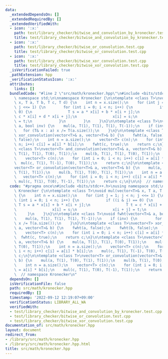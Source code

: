 ```yaml
---
data:
  _extendedDependsOn: []
  _extendedRequiredBy: []
  _extendedVerifiedWith:
  - icon: ':x:'
    path: test/library_checker/bitwise_and_convolution_by_kronecker.test.cpp
    title: test/library_checker/bitwise_and_convolution_by_kronecker.test.cpp
  - icon: ':x:'
    path: test/library_checker/bitwise_or_convolution.test.cpp
    title: test/library_checker/bitwise_or_convolution.test.cpp
  - icon: ':x:'
    path: test/library_checker/bitwise_xor_convolution.test.cpp
    title: test/library_checker/bitwise_xor_convolution.test.cpp
  _isVerificationFailed: true
  _pathExtension: hpp
  _verificationStatusIcon: ':x:'
  attributes:
    links: []
  bundledCode: "#line 2 \"src/math/kronecker.hpp\"\n#include <bits/stdc++.h>\nusing\
    \ namespace std;\n\nnamespace Kronecker {\n\ntemplate <class T>\nvoid mul(vector<T>&\
    \ x, T a, T b, T c, T d) {\n    int n = x.size();\n    for (int j = 1; j < n;\
    \ j <<= 1) {\n        for (int i = 0; i < n; i++) {\n            if ((i & j) ==\
    \ 0) {\n                T s = a * x[i] + b * x[i + j];\n                T t =\
    \ c * x[i] + d * x[i + j];\n                x[i] = s;\n                x[i + j]\
    \ = t;\n            }\n        }\n    }\n}\n\ntemplate <class T>\nvoid fwht(vector<T>&\
    \ a, bool inv) {\n    mul(a, T(1), T(1), T(1), T(-1));\n    if (inv) {\n     \
    \   for (T& x : a) x /= T(a.size());\n    }\n}\n\ntemplate <class T>\nvector<T>\
    \ xor_convolution(vector<T>& a, vector<T>& b) {\n    fwht(a, false);\n    fwht(b,\
    \ false);\n    int n = a.size();\n    vector<T> c(n);\n    for (int i = 0; i <\
    \ n; i++) c[i] = a[i] * b[i];\n    fwht(c, true);\n    return c;\n}\n\ntemplate\
    \ <class T>\nvector<T> and_convolution(vector<T>& a, vector<T>& b) {\n    mul(a,\
    \ T(1), T(1), T(0), T(1));\n    mul(b, T(1), T(1), T(0), T(1));\n    int n = a.size();\n\
    \    vector<T> c(n);\n    for (int i = 0; i < n; i++) c[i] = a[i] * b[i];\n  \
    \  mul(c, T(1), T(-1), T(0), T(1));\n    return c;\n}\n\ntemplate <class T>\n\
    vector<T> or_convolution(vector<T>& a, vector<T>& b) {\n    mul(a, T(1), T(0),\
    \ T(1), T(1));\n    mul(b, T(1), T(0), T(1), T(1));\n    int n = a.size();\n \
    \   vector<T> c(n);\n    for (int i = 0; i < n; i++) c[i] = a[i] * b[i];\n   \
    \ mul(c, T(1), T(0), T(-1), T(1));\n    return c;\n}\n\n}  // namespace Kronecker\n"
  code: "#pragma once\n#include <bits/stdc++.h>\nusing namespace std;\n\nnamespace\
    \ Kronecker {\n\ntemplate <class T>\nvoid mul(vector<T>& x, T a, T b, T c, T d)\
    \ {\n    int n = x.size();\n    for (int j = 1; j < n; j <<= 1) {\n        for\
    \ (int i = 0; i < n; i++) {\n            if ((i & j) == 0) {\n               \
    \ T s = a * x[i] + b * x[i + j];\n                T t = c * x[i] + d * x[i + j];\n\
    \                x[i] = s;\n                x[i + j] = t;\n            }\n   \
    \     }\n    }\n}\n\ntemplate <class T>\nvoid fwht(vector<T>& a, bool inv) {\n\
    \    mul(a, T(1), T(1), T(1), T(-1));\n    if (inv) {\n        for (T& x : a)\
    \ x /= T(a.size());\n    }\n}\n\ntemplate <class T>\nvector<T> xor_convolution(vector<T>&\
    \ a, vector<T>& b) {\n    fwht(a, false);\n    fwht(b, false);\n    int n = a.size();\n\
    \    vector<T> c(n);\n    for (int i = 0; i < n; i++) c[i] = a[i] * b[i];\n  \
    \  fwht(c, true);\n    return c;\n}\n\ntemplate <class T>\nvector<T> and_convolution(vector<T>&\
    \ a, vector<T>& b) {\n    mul(a, T(1), T(1), T(0), T(1));\n    mul(b, T(1), T(1),\
    \ T(0), T(1));\n    int n = a.size();\n    vector<T> c(n);\n    for (int i = 0;\
    \ i < n; i++) c[i] = a[i] * b[i];\n    mul(c, T(1), T(-1), T(0), T(1));\n    return\
    \ c;\n}\n\ntemplate <class T>\nvector<T> or_convolution(vector<T>& a, vector<T>&\
    \ b) {\n    mul(a, T(1), T(0), T(1), T(1));\n    mul(b, T(1), T(0), T(1), T(1));\n\
    \    int n = a.size();\n    vector<T> c(n);\n    for (int i = 0; i < n; i++) c[i]\
    \ = a[i] * b[i];\n    mul(c, T(1), T(0), T(-1), T(1));\n    return c;\n}\n\n}\
    \  // namespace Kronecker\n"
  dependsOn: []
  isVerificationFile: false
  path: src/math/kronecker.hpp
  requiredBy: []
  timestamp: '2022-09-12 12:19:07+09:00'
  verificationStatus: LIBRARY_ALL_WA
  verifiedWith:
  - test/library_checker/bitwise_and_convolution_by_kronecker.test.cpp
  - test/library_checker/bitwise_or_convolution.test.cpp
  - test/library_checker/bitwise_xor_convolution.test.cpp
documentation_of: src/math/kronecker.hpp
layout: document
redirect_from:
- /library/src/math/kronecker.hpp
- /library/src/math/kronecker.hpp.html
title: src/math/kronecker.hpp
---
```

